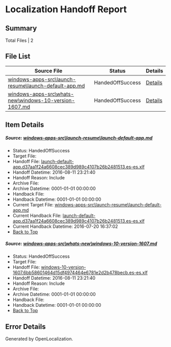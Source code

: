 # <a name='report-top'></a> Localization Handoff Report

## Summary
 Total Files | 2

## File List
 Source File | Status | Details 
 ----------- | ------ | ------- 
 [windows-apps-src\launch-resume\launch-default-app.md](https://github.com/Microsoft/windows-apps/blob/b74a80b1c47771223d459e2c771605a0e2ce1308/windows-apps-src/launch-resume/launch-default-app.md) | HandedOffSuccess | [Details](#1c55a9e1a49d9c7cc91e324c8e92bcfbfe043cde4388)
 [windows-apps-src\whats-new\windows-10-version-1607.md](https://github.com/Microsoft/windows-apps/blob/cdcd068c47cca4d64212085f3d7ae0fcc9549b50/windows-apps-src/whats-new/windows-10-version-1607.md) | HandedOffSuccess | [Details](#15a1a4d201f461a31241bd8c1422c470303e07287933)

## Item Details
##### <a name='1c55a9e1a49d9c7cc91e324c8e92bcfbfe043cde4388'></a> Source: [windows-apps-src\launch-resume\launch-default-app.md](https://github.com/Microsoft/windows-apps/blob/b74a80b1c47771223d459e2c771605a0e2ce1308/windows-apps-src/launch-resume/launch-default-app.md)
* Status: HandedOffSuccess
* Target File: 
* Handoff File: [launch-default-app.d37aa1f24a6608cec389d989c4107b26b2481513.es-es.xlf](https://github.com/Microsoft/WDG.handoff/blob/eb66237700179e6f5db1c0a75339a353cfa82a00/ol-handoff/Microsoft/windows-apps.es-es/master/launch-default-app.d37aa1f24a6608cec389d989c4107b26b2481513.es-es.xlf)
* Handoff Datetime: 2016-08-11 23:21:40
* Handoff Reason: Include
* Archive File: 
* Archive Datetime: 0001-01-01 00:00:00
* Handback File: 
* Handback Datetime: 0001-01-01 00:00:00
* Current Target File: [windows-apps-src\launch-resume\launch-default-app.md](https://github.com/Microsoft/windows-apps.es-es/blob/ae25724f2c2f0d2747098f5df2f0d64c8f04d5a1/windows-apps-src/launch-resume/launch-default-app.md)
* Current Handback File: [launch-default-app.d37aa1f24a6608cec389d989c4107b26b2481513.es-es.xlf](https://github.com/Microsoft/WDG.handback/blob/9646d4157c932fa06798caec79eed2dd516cb04b/ol-handback/Microsoft/windows-apps.es-es/master/launch-default-app.d37aa1f24a6608cec389d989c4107b26b2481513.es-es.xlf)
* Current Handback Datetime: 2016-07-20 16:37:02
* [Back to Top](#report-top)

##### <a name='15a1a4d201f461a31241bd8c1422c470303e07287933'></a> Source: [windows-apps-src\whats-new\windows-10-version-1607.md](https://github.com/Microsoft/windows-apps/blob/cdcd068c47cca4d64212085f3d7ae0fcc9549b50/windows-apps-src/whats-new/windows-10-version-1607.md)
* Status: HandedOffSuccess
* Target File: 
* Handoff File: [windows-10-version-1607.6bb58601464d15df4974464e6781e2d2b478becb.es-es.xlf](https://github.com/Microsoft/WDG.handoff/blob/eb66237700179e6f5db1c0a75339a353cfa82a00/ol-handoff/Microsoft/windows-apps.es-es/master/windows-10-version-1607.6bb58601464d15df4974464e6781e2d2b478becb.es-es.xlf)
* Handoff Datetime: 2016-08-11 23:21:40
* Handoff Reason: Include
* Archive File: 
* Archive Datetime: 0001-01-01 00:00:00
* Handback File: 
* Handback Datetime: 0001-01-01 00:00:00
* [Back to Top](#report-top)


## Error Details

Generated by OpenLocalization.
